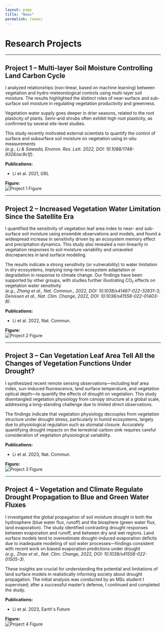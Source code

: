 ```yaml
---
layout: page
title: "News"
permalink: /news/
---
```


# Research Projects

---

## Project 1 – Multi-layer Soil Moisture Controlling Land Carbon Cycle

I analyzed relationships (non-linear, based on machine learning) between vegetation and hydro-meteorological controls using multi-layer soil moisture. The results highlighted the distinct roles of near-surface and sub-surface soil moisture in regulating vegetation productivity and greenness.

Vegetation water supply goes deeper in drier seasons, related to the root plasticity of plants. Semi-arid shrubs often exhibit high root plasticity, as confirmed by several site-level studies.

This study recently motivated external scientists to quantify the control of surface and subsurface soil moisture on vegetation using in-situ measurements  
*(e.g., Li & Sawada, Environ. Res. Lett. 2022, DOI: 10.1088/1748-9326/ac9c1f)*.

**Publications:**
- Li et al. 2021, GRL

**Figure:**  
![Project 1 Figure](path/to/project1-figure.png)

---

## Project 2 – Increased Vegetation Water Limitation Since the Satellite Era

I quantified the sensitivity of vegetation leaf area index to near- and sub-surface soil moisture using ensemble observations and models, and found a widespread increase in sensitivity driven by an ecosystem memory effect and precipitation dynamics. This study also revealed a non-linearity in vegetation responses to soil moisture variability and unraveled discrepancies in land surface modeling.

The results indicate a strong sensitivity (or vulnerability) to water limitation in dry ecosystems, implying long-term ecosystem adaptation or degradation in response to climate change. Our findings have been supported by other groups, with studies further illustrating CO₂ effects on vegetation water sensitivity  
*(e.g., Zhang et al., Nat. Commun., 2022, DOI: 10.1038/s41467-022-32631-3; Denissen et al., Nat. Clim. Change, 2022, DOI: 10.1038/s41558-022-01403-8)*.

**Publications:**
- Li et al. 2022, Nat. Commun.

**Figure:**  
![Project 2 Figure](path/to/project2-figure.png)

---

## Project 3 – Can Vegetation Leaf Area Tell All the Changes of Vegetation Functions Under Drought?

I synthesized recent remote sensing observations—including leaf area index, sun-induced fluorescence, land surface temperature, and vegetation optical depth—to quantify the effects of drought on vegetation. This study disentangled vegetation physiology from canopy structure at a global scale, addressing a long-standing challenge due to limited direct observations.

The findings indicate that vegetation physiology decouples from vegetation structure under drought stress, particularly in humid ecosystems, largely due to physiological regulation such as stomatal closure. Accurately quantifying drought impacts on the terrestrial carbon sink requires careful consideration of vegetation physiological variability.

**Publications:**
- Li et al. 2023, Nat. Commun.

**Figure:**  
![Project 3 Figure](path/to/project3-figure.png)

---

## Project 4 – Vegetation and Climate Regulate Drought Propagation to Blue and Green Water Fluxes

I investigated the global propagation of soil moisture drought in both the hydrosphere (blue water flux, runoff) and the biosphere (green water flux, land evaporation). The study identified contrasting drought responses between evaporation and runoff, and between dry and wet regions. Land surface models tend to overestimate drought-induced evaporation deficits due to inadequate modeling of soil water processes—findings consistent with recent work on biased evaporation predictions under drought  
*(e.g., Zhao et al., Nat. Clim. Change, 2022, DOI: 10.1038/s41558-022-01505-3)*.

These insights are crucial for understanding the potential and limitations of land surface models in realistically informing society about drought propagation. The initial analysis was conducted by an MSc student I supervised; after a successful master’s defense, I continued and completed the study.

**Publications:**
- Li et al. 2023, Earth's Future

**Figure:**  
![Project 4 Figure](path/to/project4-figure.png)
